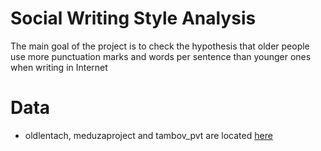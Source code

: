 # Social Writing Style Analysis
The main goal of the project is to check the hypothesis that older people use more punctuation marks and words per sentence than younger ones when writing in Internet

# Data
- oldlentach, meduzaproject and tambov_pvt are located [here](https://drive.google.com/open?id=0B1Bd2dGHSh_ucjlGdnc4WXJheDA)
